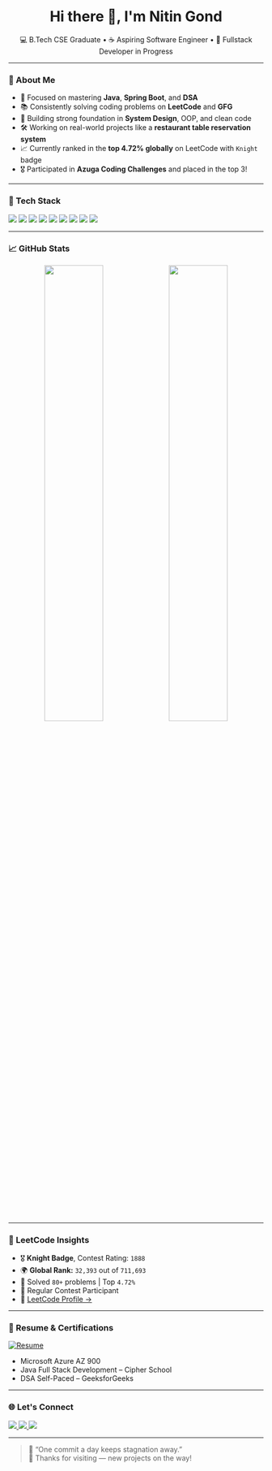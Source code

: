<h1 align="center">Hi there 👋, I'm Nitin Gond</h1>

<p align="center">
  💻 B.Tech CSE Graduate • ☕ Aspiring Software Engineer • 🔧 Fullstack Developer in Progress  
</p>

---

### 🚀 About Me

- 🎯 Focused on mastering **Java**, **Spring Boot**, and **DSA**
- 📚 Consistently solving coding problems on **LeetCode** and **GFG**
- 🧠 Building strong foundation in **System Design**, OOP, and clean code
- 🛠️ Working on real-world projects like a **restaurant table reservation system**
- 📈 Currently ranked in the **top 4.72% globally** on LeetCode with `Knight` badge  
- 🎖️ Participated in **Azuga Coding Challenges** and placed in the top 3!

---

### 🧰 Tech Stack

<p>
  <img src="https://img.shields.io/badge/Java-ED8B00?style=for-the-badge&logo=java&logoColor=white"/>
  <img src="https://img.shields.io/badge/C++-00599C?style=for-the-badge&logo=c%2B%2B&logoColor=white"/>
  <img src="https://img.shields.io/badge/HTML5-E34F26?style=for-the-badge&logo=html5&logoColor=white"/>
  <img src="https://img.shields.io/badge/CSS3-1572B6?style=for-the-badge&logo=css3&logoColor=white"/>
  <img src="https://img.shields.io/badge/Node.js-339933?style=for-the-badge&logo=nodedotjs&logoColor=white"/>
  <img src="https://img.shields.io/badge/React.js-61DAFB?style=for-the-badge&logo=react&logoColor=black"/>
  <img src="https://img.shields.io/badge/Spring_Boot-6DB33F?style=for-the-badge&logo=springboot&logoColor=white"/>
  <img src="https://img.shields.io/badge/SQL-4479A1?style=for-the-badge&logo=mysql&logoColor=white"/>
  <img src="https://img.shields.io/badge/Kotlin-7F52FF?style=for-the-badge&logo=kotlin&logoColor=white"/>
</p>

---

### 📈 GitHub Stats

<p align="center">
  <img src="https://github-readme-stats.vercel.app/api?username=nitingond1001&show_icons=true&theme=tokyonight" width="48%" />
  <img src="https://github-readme-stats.vercel.app/api/top-langs/?username=nitingond1001&layout=compact&theme=tokyonight" width="48%" />
</p>

---

### 🧠 LeetCode Insights

- 🎖️ **Knight Badge**, Contest Rating: `1888`
- 🌍 **Global Rank:** `32,393` out of `711,693`  
- 🧩 Solved `80+` problems | Top `4.72%`  
- 🔁 Regular Contest Participant  
- 📄 [LeetCode Profile →](https://leetcode.com/nitin_11/)

---

### 📜 Resume & Certifications

[![Resume](https://img.shields.io/badge/Resume-PDF-blue?style=for-the-badge&logo=adobeacrobat&logoColor=white)](https://github.com/nitingond1001/nitingond1001/blob/main/Nitin_Gond_Resume.pdf)

- Microsoft Azure AZ 900
- Java Full Stack Development – Cipher School
- DSA Self-Paced – GeeksforGeeks

---

### 🌐 Let's Connect

<p>
  <a href="https://linkedin.com/in/nitingond" target="_blank">
    <img src="https://img.shields.io/badge/LinkedIn-0A66C2?style=for-the-badge&logo=linkedin&logoColor=white"/>
  </a>
  <a href="mailto:nitingond1602@gmail.com">
    <img src="https://img.shields.io/badge/Gmail-D14836?style=for-the-badge&logo=gmail&logoColor=white"/>
  </a>
  <a href="https://github.com/nitingond1001" target="_blank">
    <img src="https://img.shields.io/badge/GitHub-181717?style=for-the-badge&logo=github&logoColor=white"/>
  </a>
</p>

---

> 🧠 “One commit a day keeps stagnation away.”  
> 🚀 Thanks for visiting — new projects on the way!
